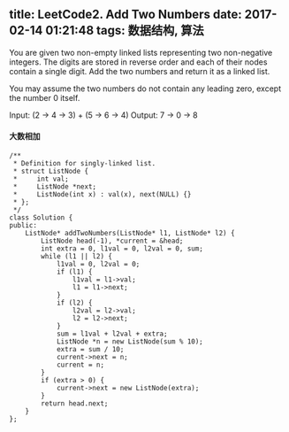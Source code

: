 title: LeetCode2. Add Two Numbers
date: 2017-02-14 01:21:48
tags: 数据结构, 算法 
---

You are given two non-empty linked lists representing two non-negative integers. The digits are stored in reverse order and each of their nodes contain a single digit. Add the two numbers and return it as a linked list.

You may assume the two numbers do not contain any leading zero, except the number 0 itself.

Input: (2 -> 4 -> 3) + (5 -> 6 -> 4)
Output: 7 -> 0 -> 8

#### 大数相加

```
/**
 * Definition for singly-linked list.
 * struct ListNode {
 *     int val;
 *     ListNode *next;
 *     ListNode(int x) : val(x), next(NULL) {}
 * };
 */
class Solution {
public:
    ListNode* addTwoNumbers(ListNode* l1, ListNode* l2) {
        ListNode head(-1), *current = &head;
        int extra = 0, l1val = 0, l2val = 0, sum;
        while (l1 || l2) {
            l1val = 0, l2val = 0;
            if (l1) {
                l1val = l1->val;
                l1 = l1->next;
            }
            if (l2) {
                l2val = l2->val;
                l2 = l2->next;
            }
            sum = l1val + l2val + extra;
            ListNode *n = new ListNode(sum % 10);
            extra = sum / 10;
            current->next = n;
            current = n;
        }
        if (extra > 0) {
            current->next = new ListNode(extra);
        }
        return head.next;
    }
};
```
